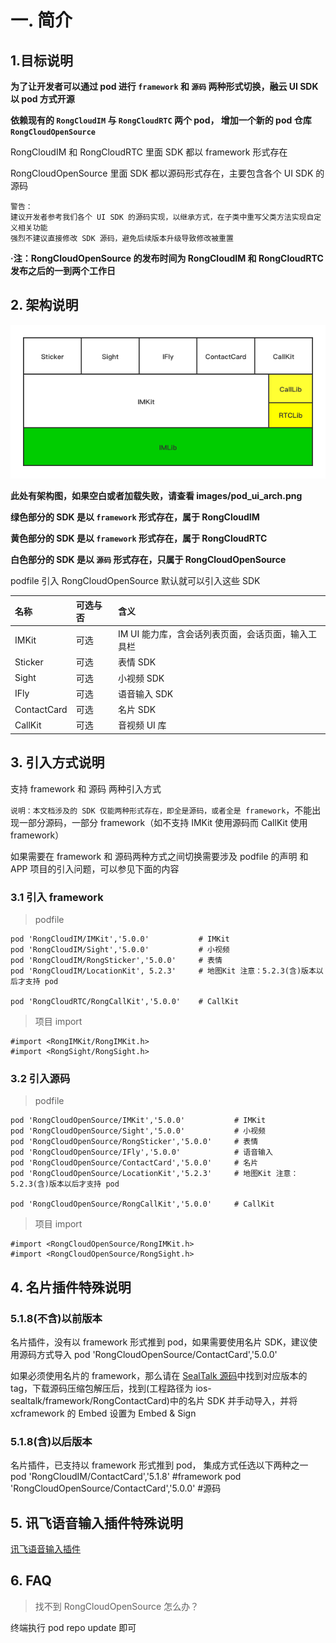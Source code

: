 # 一. 简介

## 1.目标说明

**为了让开发者可以通过 pod 进行 `framework` 和 `源码` 两种形式切换，融云 UI SDK 以 pod 方式开源**

**依赖现有的 `RongCloudIM` 与 `RongCloudRTC` 两个 pod， 增加一个新的 pod 仓库 `RongCloudOpenSource`**

RongCloudIM 和 RongCloudRTC 里面 SDK 都以 framework 形式存在

RongCloudOpenSource 里面 SDK 都以源码形式存在，主要包含各个 UI SDK 的源码


```
警告：
建议开发者参考我们各个 UI SDK 的源码实现，以继承方式，在子类中重写父类方法实现自定义相关功能
强烈不建议直接修改 SDK 源码，避免后续版本升级导致修改被重置
```

**·注：RongCloudOpenSource 的发布时间为 RongCloudIM 和 RongCloudRTC 发布之后的一到两个工作日**

## 2. 架构说明

![](./images/pod_ui_arch.png)

**此处有架构图，如果空白或者加载失败，请查看 images/pod_ui_arch.png**

**绿色部分的 SDK 是以 `framework` 形式存在，属于 RongCloudIM**

**黄色部分的 SDK 是以 `framework` 形式存在，属于 RongCloudRTC**

**白色部分的 SDK 是以 `源码` 形式存在，只属于 RongCloudOpenSource**


podfile 引入 RongCloudOpenSource 默认就可以引入这些 SDK

名称| 可选与否|含义
:---|:---|:---
IMKit|可选|IM UI 能力库，含会话列表页面，会话页面，输入工具栏
Sticker|可选|表情 SDK
Sight|可选|小视频 SDK
IFly|可选|语音输入 SDK
ContactCard|可选|名片 SDK
CallKit|可选|音视频 UI 库

## 3. 引入方式说明

支持 framework 和 源码 两种引入方式

`说明：本文档涉及的 SDK 仅能两种形式存在，即全是源码，或者全是 framework`，不能出现一部分源码，一部分 framework（如不支持 IMKit 使用源码而 CallKit 使用 framework）

如果需要在 framework 和 源码两种方式之间切换需要涉及 podfile 的声明 和 APP 项目的引入问题，可以参见下面的内容

### 3.1 引入 framework

> podfile

```
pod 'RongCloudIM/IMKit','5.0.0'           # IMKit
pod 'RongCloudIM/Sight','5.0.0'           # 小视频
pod 'RongCloudIM/RongSticker','5.0.0'     # 表情
pod 'RongCloudIM/LocationKit', 5.2.3'	  # 地图Kit 注意：5.2.3(含)版本以后才支持 pod

pod 'RongCloudRTC/RongCallKit','5.0.0'    # CallKit
```

> 项目 import

```
#import <RongIMKit/RongIMKit.h>
#import <RongSight/RongSight.h>
```

### 3.2 引入源码

> podfile

```
pod 'RongCloudOpenSource/IMKit','5.0.0'           # IMKit
pod 'RongCloudOpenSource/Sight','5.0.0'           # 小视频
pod 'RongCloudOpenSource/RongSticker','5.0.0'     # 表情
pod 'RongCloudOpenSource/IFly','5.0.0'            # 语音输入
pod 'RongCloudOpenSource/ContactCard','5.0.0'     # 名片
pod 'RongCloudOpenSource/LocationKit','5.2.3'     # 地图Kit 注意：5.2.3(含)版本以后才支持 pod

pod 'RongCloudOpenSource/RongCallKit','5.0.0'     # CallKit
```

> 项目 import

```
#import <RongCloudOpenSource/RongIMKit.h>
#import <RongCloudOpenSource/RongSight.h>
```

## 4. 名片插件特殊说明

### 5.1.8(不含)以前版本
名片插件，没有以 framework 形式推到 pod，如果需要使用名片 SDK，建议使用源码方式导入
pod 'RongCloudOpenSource/ContactCard','5.0.0' 

如果必须使用名片的 framework，那么请在 [SealTalk 源码](https://github.com/rongcloud/sealtalk-ios/tags)中找到对应版本的 tag，下载源码压缩包解压后，找到(工程路径为 ios-sealtalk/framework/RongContactCard)中的名片 SDK 并手动导入，并将 xcframework 的 Embed 设置为 Embed & Sign

### 5.1.8(含)以后版本
名片插件，已支持以 framework 形式推到 pod， 集成方式任选以下两种之一
pod 'RongCloudIM/ContactCard','5.1.8'			#framework
pod 'RongCloudOpenSource/ContactCard','5.0.0' 	#源码

## 5. 讯飞语音输入插件特殊说明

[讯飞语音输入插件](./ifly.md)

## 6. FAQ

> 找不到 RongCloudOpenSource 怎么办？

终端执行 pod repo update 即可
